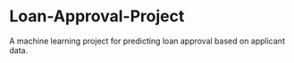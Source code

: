 # Loan-Approval-Project
A machine learning project for predicting loan approval based on applicant data.
